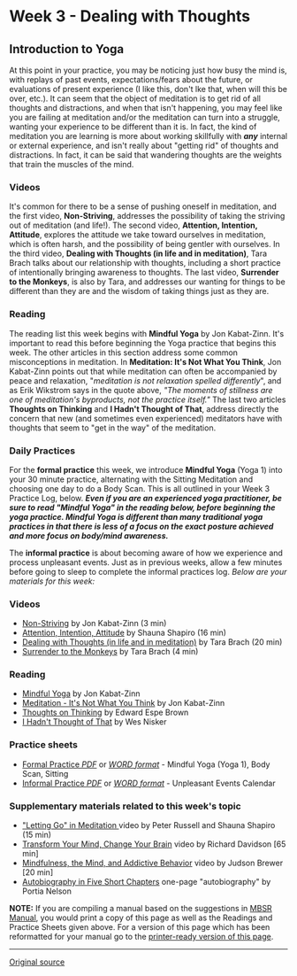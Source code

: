 # Week 3 - Dealing with Thoughts
## Introduction to Yoga

At this point in your practice, you may be noticing just how busy the mind is, with replays of past events, expectations/fears about the future, or evaluations of present experience (I like this, don't lke that, when will this be over, etc.). It can seem that the object of meditation is to get rid of all thoughts and distractions, and when that isn't happening, you may feel like you are failing at meditation and/or the meditation can turn into a struggle, wanting your experience to be different than it is. In fact, the kind of meditation you are learning is more about working skillfully with _**any**_ internal or external experience, and isn't really about "getting rid" of thoughts and distractions. In fact, it can be said that wandering thoughts are the weights that train the muscles of the mind.

### Videos  
It's common for there to be a sense of pushing oneself in meditation, and the first video, **Non-Striving**, addresses the possibility of taking the striving out of meditation (and life!). The second video, **Attention, Intention, Attitude**, explores the attitude we take toward ourselves in meditation, which is often harsh, and the possibility of being gentler with ourselves. In the third video, **Dealing with Thoughts (in life and in meditation)**, Tara Brach talks about our relationship with thoughts, including a short practice of intentionally bringing awareness to thoughts. The last video, **Surrender to the Monkeys**, is also by Tara, and addresses our wanting for things to be different than they are and the wisdom of taking things just as they are.

### Reading  
The reading list this week begins with **Mindful Yoga** by Jon Kabat-Zinn. It's important to read this before beginning the Yoga practice that begins this week. The other articles in this section address some common misconceptions in meditation. In **Meditation: It's Not What You Think**, Jon Kabat-Zinn points out that while meditation can often be accompanied by peace and relaxation, "_meditation is not relaxation spelled differently_", and as Erik Wikstrom says in the quote above, _"The moments of stillness are one of meditation's byproducts, not the practice itself."_ The last two articles **Thoughts on Thinking** and **I Hadn't Thought of That**, address directly the concern that new (and sometimes even experienced) meditators have with thoughts that seem to "get in the way" of the meditation.

### Daily Practices  
For the **formal practice** this week, we introduce **Mindful Yoga** (Yoga 1) into your 30 minute practice, alternating with the Sitting Meditation and choosing one day to do a Body Scan. This is all outlined in your Week 3 Practice Log, below. _**Even if you are an experienced yoga practitioner, be sure to read "Mindful Yoga" in the reading below, before beginning the yoga practice. Mindful Yoga is different than many traditional yoga practices in that there is less of a focus on the exact posture achieved and more focus on body/mind awareness.**_

The **informal practice** is about becoming aware of how we experience and process unpleasant events. Just as in previous weeks, allow a few minutes before going to sleep to complete the informal practices log. _Below are your materials for this week:_

### Videos
* [Non-Striving][38] by Jon Kabat-Zinn (3 min)  
* [Attention, Intention, Attitude][39] by Shauna Shapiro (16 min)  
* [Dealing with Thoughts (in life and in meditation)][40] by Tara Brach (20 min)  
* [Surrender to the Monkeys][41] by Tara Brach (4 min)  

### Reading
* [Mindful Yoga][42] by Jon Kabat-Zinn  
* [Meditation - It's Not What You Think][43] by Jon Kabat-Zinn  
* [Thoughts on Thinking][44] by Edward Espe Brown  
* [I Hadn't Thought of That][45] by Wes Nisker  

### Practice sheets  
* [Formal Practice _PDF_][46] or [_WORD format_][47] \- Mindful Yoga (Yoga 1), Body Scan, Sitting  
* [Informal Practice _PDF_][48] or [_WORD format_][49] \- Unpleasant Events Calendar  

### Supplementary materials related to this week's topic  
* ["Letting Go" in Meditation ][50]video by Peter Russell and Shauna Shapiro (15 min)  
* [Transform Your Mind, Change Your Brain][51] video by Richard Davidson [65 min]  
* [Mindfulness, the Mind, and Addictive Behavior][52] video by Judson Brewer [20 min]  
* [Autobiography in Five Short Chapters][53] one-page "autobiography" by Portia Nelson  

**NOTE:** If you are compiling a manual based on the suggestions in [MBSR Manual][16], you would print a copy of this page as well as the Readings and Practice Sheets given above. For a version of this page which has been reformatted for your manual go to the [printer-ready version of this page][54].

[1]: http://palousemindfulness.com/art/docbox-translate-flip.jpg
[2]: http://palousemindfulness.com/art/clouds1_middle_570x22.jpg
[3]: http://palousemindfulness.com/art/logo-youtube_22.gif
[4]: http://palousemindfulness.com/art/logo-facebook_22.gif
[5]: http://palousemindfulness.com/art/clouds2_title_950x115.jpg
[6]: index.html
[7]: testimonials/index.html
[8]: graduates.html
[9]: resources.html
[10]: contact.html
[11]: quotes.html
[12]: whats-new.html
[13]: selfguidedMBSR_ataglance.html
[14]: selfguidedMBSR_week0.html
[15]: selfguidedMBSR_gettingstarted.html
[16]: selfguidedMBSR_manual.html
[17]: selfguidedMBSR_week1.html
[18]: selfguidedMBSR_week2.html
[19]: selfguidedMBSR_week3.html
[20]: selfguidedMBSR_week4.html
[21]: selfguidedMBSR_week5.html
[22]: selfguidedMBSR_week5b.html
[23]: selfguidedMBSR_week6.html
[24]: selfguidedMBSR_week7.html
[25]: selfguidedMBSR_week8.html
[26]: selfguidedMBSR_certificate.html
[27]: guidedmeditations.html
[28]: meditations/bodyscan.html
[29]: meditations/sittingmeditation.html
[30]: meditations/yoga1.html
[31]: meditations/yoga2.html
[32]: meditations/soften-soothe-allow.html
[33]: meditations/RAIN.html
[34]: meditations/mountain.html
[35]: meditations/lake.html
[36]: meditations/lovingkindness.html
[37]: meditations/silent30min.html
[38]: https://www.youtube.com/watch?v=Ye3xwfECuYc&amp;index=1&amp;list=PLbiVpU59JkVZzL8TqgU6Uz_HxhnMqpzZv
[39]: https://www.youtube.com/watch?v=UABlpt0R51Y&amp;list=PLbiVpU59JkVZzL8TqgU6Uz_HxhnMqpzZv&amp;index=2
[40]: https://www.youtube.com/watch?v=9kNXhJf6jOM&amp;index=3&amp;list=PLbiVpU59JkVZzL8TqgU6Uz_HxhnMqpzZv
[41]: https://www.youtube.com/watch?v=H8yoWnEmTO8&amp;index=4&amp;list=PLbiVpU59JkVZzL8TqgU6Uz_HxhnMqpzZv
[42]: docs/yoga.pdf
[43]: docs/JKZ_thinking.pdf
[44]: docs/brown-thoughts.pdf
[45]: docs/nisker-thoughts.pdf
[46]: practice/week3-formal.pdf
[47]: practice/week3-formal.docx
[48]: practice/week3-informal.pdf
[49]: practice/week3-informal.docx
[50]: https://www.youtube.com/watch?v=H812bBkoHNk
[51]: http://www.youtube.com/watch?v=7tRdDqXgsJ0
[52]: https://www.youtube.com/watch?v=7a9sWI0vJzc
[53]: docs/autobio_5chapters.pdf
[54]: docs/manualMBSRweek3.pdf
[55]: http://palousemindfulness.com/art/123rf_ripples_170.jpg
[56]: quotes.html#selfguidedMBSR_week3 "more quotes"
  
---

[Original source](http://palousemindfulness.com/selfguidedMBSR_week3.html "Permalink to MBSR week 3")
